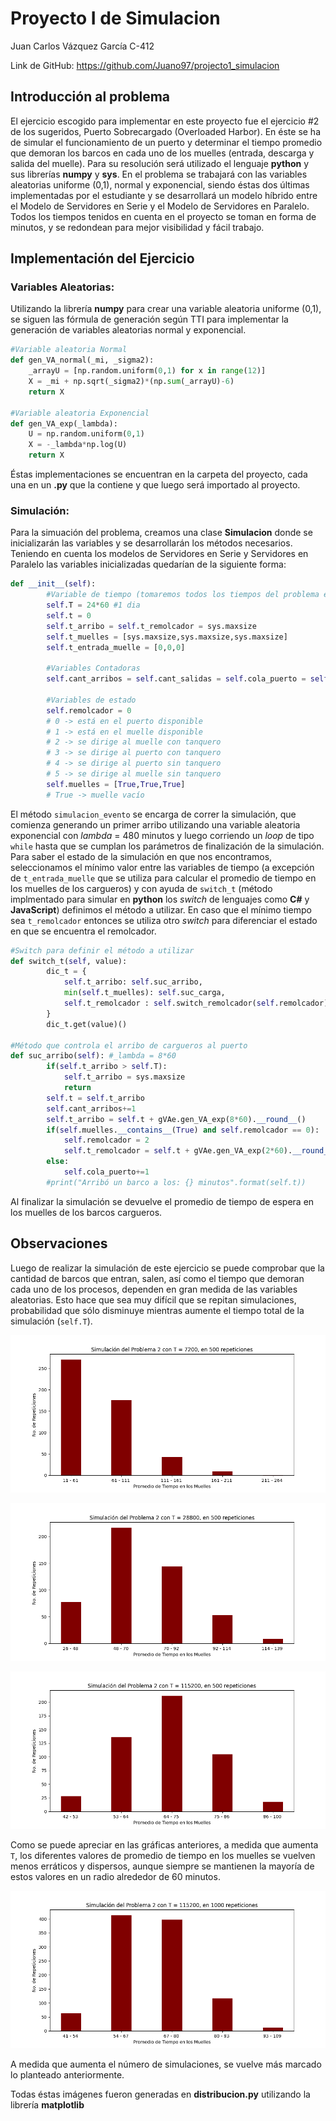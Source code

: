 # Proyecto I de Simulacion 
Juan Carlos Vázquez García C-412

Link de GitHub: https://github.com/Juano97/projecto1_simulacion

## Introducción al problema

El ejercicio escogido para implementar en este proyecto fue el ejercicio #2 de los sugeridos,
Puerto Sobrecargado (Overloaded Harbor). En éste se ha de simular el funcionamiento de un puerto y determinar el tiempo promedio que demoran los barcos en cada uno de los muelles (entrada, descarga y salida del muelle). Para su resolución será utilizado el lenguaje **python** y sus librerías **numpy** y **sys**. En el problema se trabajará con las variables aleatorias uniforme (0,1), normal y exponencial, siendo éstas dos últimas implementadas por el estudiante y se desarrollará un modelo híbrido entre el Modelo de Servidores en Serie y el Modelo de Servidores en Paralelo. Todos los tiempos tenidos en cuenta en el proyecto se toman en forma de minutos, y se redondean para mejor visibilidad y fácil trabajo.

## Implementación del Ejercicio

### Variables Aleatorias:

Utilizando la librería **numpy** para crear una variable aleatoria uniforme (0,1), se siguen las fórmula de generación según TTI para implementar la generación de variables aleatorias normal y exponencial.

```python
#Variable aleatoria Normal
def gen_VA_normal(_mi, _sigma2):
    _arrayU = [np.random.uniform(0,1) for x in range(12)]
    X = _mi + np.sqrt(_sigma2)*(np.sum(_arrayU)-6)
    return X

#Variable aleatoria Exponencial
def gen_VA_exp(_lambda):
    U = np.random.uniform(0,1)
    X = -_lambda*np.log(U)
    return X
```

Éstas implementaciones se encuentran en la carpeta del proyecto, cada una en un **.py** que la contiene y que luego será importado al proyecto.

### Simulación:

Para la simuación del problema, creamos una clase **Simulacion** donde se inicializarán las variables y se desarrollarán los métodos necesarios. Teniendo en cuenta los modelos de Servidores en Serie y Servidores en Paralelo las variables inicializadas quedarían de la siguiente forma:

```python
def __init__(self):
        #Variable de tiempo (tomaremos todos los tiempos del problema en minutos)
        self.T = 24*60 #1 dia
        self.t = 0
        self.t_arribo = self.t_remolcador = sys.maxsize
        self.t_muelles = [sys.maxsize,sys.maxsize,sys.maxsize] 
        self.t_entrada_muelle = [0,0,0]
        
        #Variables Contadoras
        self.cant_arribos = self.cant_salidas = self.cola_puerto = self.sum_tiempo_muelle = 0
        
        #Variables de estado
        self.remolcador = 0
        # 0 -> está en el puerto disponible
        # 1 -> está en el muelle disponible 
        # 2 -> se dirige al muelle con tanquero
        # 3 -> se dirige al puerto con tanquero 
        # 4 -> se dirige al puerto sin tanquero 
        # 5 -> se dirige al muelle sin tanquero
        self.muelles = [True,True,True]
        # True -> muelle vacío
```

El método `simulacion_evento` se encarga de correr la simulación, que comienza generando un primer arribo utilizando una variable aleatoria exponencial con *lambda* = 480 minutos y luego corriendo un *loop* de tipo `while` hasta que se cumplan los parámetros de finalización de la simulación. Para saber el estado de la simulación en que nos encontramos, seleccionamos el mínimo valor entre las variables de tiempo (a excepción de `t_entrada_muelle` que se utiliza para calcular el promedio de tiempo en los muelles de los cargueros) y con ayuda de `switch_t` (método implmentado para simular en **python** los *switch* de lenguajes como **C#** y **JavaScript**) definimos el método a utilizar. En caso que el mínimo tiempo sea `t_remolcador` entonces se utiliza otro *switch* para diferenciar el estado en que se encuentra el remolcador.

```python
#Switch para definir el método a utilizar
def switch_t(self, value):
        dic_t = {
            self.t_arribo: self.suc_arribo,
            min(self.t_muelles): self.suc_carga,
            self.t_remolcador : self.switch_remolcador(self.remolcador),
        }
        dic_t.get(value)()

#Método que controla el arribo de cargueros al puerto
def suc_arribo(self): #_lambda = 8*60
        if(self.t_arribo > self.T):
            self.t_arribo = sys.maxsize
            return
        self.t = self.t_arribo
        self.cant_arribos+=1
        self.t_arribo = self.t + gVAe.gen_VA_exp(8*60).__round__()
        if(self.muelles.__contains__(True) and self.remolcador == 0):
            self.remolcador = 2
            self.t_remolcador = self.t + gVAe.gen_VA_exp(2*60).__round__()
        else:
            self.cola_puerto+=1
        #print("Arribó un barco a los: {} minutos".format(self.t)) 

```
Al finalizar la simulación se devuelve el promedio de tiempo de espera en los muelles de los barcos cargueros.

## Observaciones

Luego de realizar la simulación de este ejercicio se puede comprobar que la cantidad de barcos que entran, salen, así como el tiempo que demoran cada uno de los procesos, dependen en gran medida de las variables aleatorias. Esto hace que sea muy difícil que se repitan simulaciones, probabilidad que sólo disminuye mientras aumente el tiempo total de la simulación (`self.T`). 

![](https://github.com/Juano97/projecto1_simulacion/blob/main/Images/Figure_2.png?raw=true)

![](https://github.com/Juano97/projecto1_simulacion/blob/main/Images/Figure_3.png?raw=true)

![](https://github.com/Juano97/projecto1_simulacion/blob/main/Images/Figure_4.png?raw=true)

Como se puede apreciar en las gráficas anteriores, a medida que aumenta `T`, los diferentes valores de promedio de tiempo en los muelles se vuelven menos erráticos y dispersos, aunque siempre se mantienen la mayoría de estos valores en un radio alrededor de 60 minutos.

![](https://github.com/Juano97/projecto1_simulacion/blob/main/Images/Figure_6.png?raw=true)

A medida que aumenta el número de simulaciones, se vuelve más marcado lo planteado anteriormente.

Todas éstas imágenes fueron generadas en **distribucion.py** utilizando la librería **matplotlib**